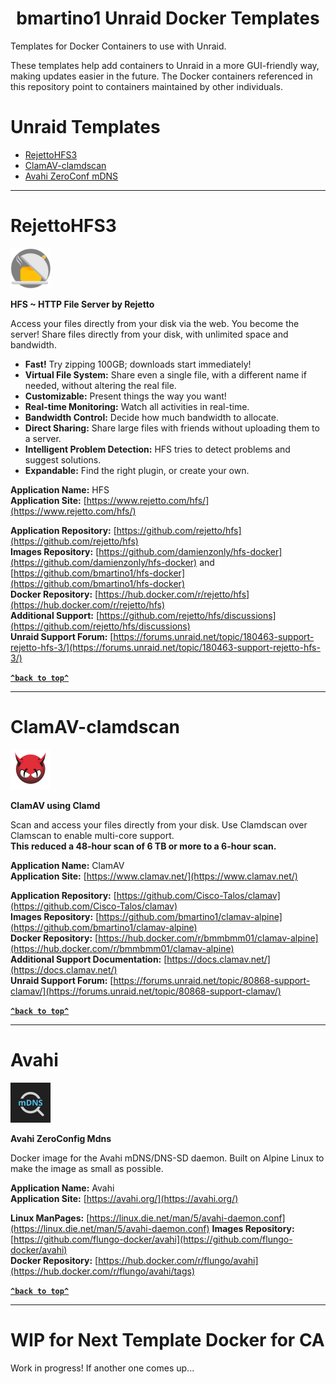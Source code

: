 <h1 align="center" id="heading">bmartino1 Unraid Docker Templates</h1>

Templates for Docker Containers to use with Unraid.

These templates help add containers to Unraid in a more GUI-friendly way, making updates easier in the future. The Docker containers referenced in this repository point to containers maintained by other individuals.

# Unraid Templates

- [RejettoHFS3](#rejettohfs3)
- [ClamAV-clamdscan](#clamav-clamdscan)
- [Avahi ZeroConf mDNS](#Avahi)
 
---

# RejettoHFS3

<img src="https://raw.githubusercontent.com/bmartino1/unraid-docker-templates/refs/heads/main/images/rejettohfs.png" width="64" height="64">

**HFS ~ HTTP File Server by Rejetto**

Access your files directly from your disk via the web. You become the server! Share files directly from your disk, with unlimited space and bandwidth.

- **Fast!** Try zipping 100GB; downloads start immediately!
- **Virtual File System:** Share even a single file, with a different name if needed, without altering the real file.
- **Customizable:** Present things the way you want!
- **Real-time Monitoring:** Watch all activities in real-time.
- **Bandwidth Control:** Decide how much bandwidth to allocate.
- **Direct Sharing:** Share large files with friends without uploading them to a server.
- **Intelligent Problem Detection:** HFS tries to detect problems and suggest solutions.
- **Expandable:** Find the right plugin, or create your own.

**Application Name:** HFS  
**Application Site:** [https://www.rejetto.com/hfs/](https://www.rejetto.com/hfs/)

**Application Repository:** [https://github.com/rejetto/hfs](https://github.com/rejetto/hfs)  
**Images Repository:** [https://github.com/damienzonly/hfs-docker](https://github.com/damienzonly/hfs-docker) and [https://github.com/bmartino1/hfs-docker](https://github.com/bmartino1/hfs-docker)  
**Docker Repository:** [https://hub.docker.com/r/rejetto/hfs](https://hub.docker.com/r/rejetto/hfs)  
**Additional Support:** [https://github.com/rejetto/hfs/discussions](https://github.com/rejetto/hfs/discussions)  
**Unraid Support Forum:** [https://forums.unraid.net/topic/180463-support-rejetto-hfs-3/](https://forums.unraid.net/topic/180463-support-rejetto-hfs-3/)

**[`^back to top^`](#unraid-templates)**

---

# ClamAV-clamdscan

<img src="https://raw.githubusercontent.com/bmartino1/unraid-docker-templates/refs/heads/main/images/clamav.png" width="64" height="64">

**ClamAV using Clamd**

Scan and access your files directly from your disk. Use Clamdscan over Clamscan to enable multi-core support.  
**This reduced a 48-hour scan of 6 TB or more to a 6-hour scan.**

**Application Name:** ClamAV  
**Application Site:** [https://www.clamav.net/](https://www.clamav.net/)

**Application Repository:** [https://github.com/Cisco-Talos/clamav](https://github.com/Cisco-Talos/clamav)  
**Images Repository:** [https://github.com/bmartino1/clamav-alpine](https://github.com/bmartino1/clamav-alpine)  
**Docker Repository:** [https://hub.docker.com/r/bmmbmm01/clamav-alpine](https://hub.docker.com/r/bmmbmm01/clamav-alpine)  
**Additional Support Documentation:** [https://docs.clamav.net/](https://docs.clamav.net/)  
**Unraid Support Forum:** [https://forums.unraid.net/topic/80868-support-clamav/](https://forums.unraid.net/topic/80868-support-clamav/)

**[`^back to top^`](#unraid-templates)**

---

# Avahi

<img src="https://raw.githubusercontent.com/bmartino1/unraid-docker-templates/refs/heads/main/images/avahi.png" width="64" height="64">

**Avahi ZeroConfig Mdns**

Docker image for the Avahi mDNS/DNS-SD daemon. Built on Alpine Linux to make the image as small as possible.

**Application Name:** Avahi  
**Application Site:** [https://avahi.org/](https://avahi.org/)

**Linux ManPages:** [https://linux.die.net/man/5/avahi-daemon.conf](https://linux.die.net/man/5/avahi-daemon.conf)
**Images Repository:** [https://github.com/flungo-docker/avahi](https://github.com/flungo-docker/avahi)  
**Docker Repository:** [https://hub.docker.com/r/flungo/avahi](https://hub.docker.com/r/flungo/avahi/tags)

**[`^back to top^`](#unraid-templates)**

---

# WIP for Next Template Docker for CA
Work in progress! If another one comes up...
